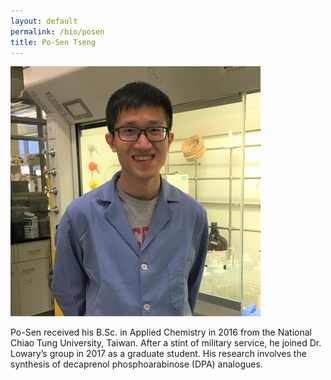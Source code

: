 ```yaml
---
layout: default
permalink: /bio/posen
title: Po-Sen Tseng
---
```

<img src="/img/people/posen.jpg">

Po-Sen received his B.Sc. in Applied Chemistry in 2016 from the National Chiao Tung University, Taiwan. After a stint of military service, he joined Dr. Lowary’s group in 2017 as a graduate student. His research involves the synthesis of decaprenol phosphoarabinose (DPA) analogues.